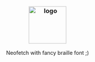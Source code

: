 <h3 align="center"><img src="https://imgur.com/a/VObu1tj" alt="logo" height="100px"></h3>
<p align="center">Neofetch with fancy braille font ;)</p>
